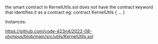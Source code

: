 the smart contract in KernelUtils.sol does not have the contract keyword that identifies it as a contract eg:
contract KernelUtils {
      ...
}

Instances:

https://github.com/code-423n4/2022-08-olympus/blob/main/src/utils/KernelUtils.sol